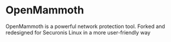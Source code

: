 # OpenMammoth
OpenMammoth is a powerful network protection tool. Forked and redesigned for Securonis Linux in a more user-friendly way

